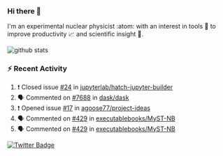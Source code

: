 ### Hi there 👋 

I'm an experimental nuclear physicist :atom: with an interest in tools :wrench: to improve productivity :chart_with_upwards_trend: and scientific insight :telescope:.

![github stats](https://github-readme-stats.vercel.app/api?username=agoose77&show_icons=true&hide_rank=true&hide_title=true&bg_color=30,e76445,904e95&text_color=efe3ec&icon_color=efe3ec)
<!--
**agoose77/agoose77** is a ✨ _special_ ✨ repository because its `README.md` (this file) appears on your GitHub profile.

Here are some ideas to get you started:

- 🔭 I’m currently working on ...
- 🌱 I’m currently learning ...
- 👯 I’m looking to collaborate on ...
- 🤔 I’m looking for help with ...
- 💬 Ask me about ...
- 📫 How to reach me: ...
- 😄 Pronouns: ...
- ⚡ Fun fact: ...
-->

### :zap: Recent Activity
<!--START_SECTION:activity-->
1. ❗️ Closed issue [#24](https://github.com/jupyterlab/hatch-jupyter-builder/issues/24) in [jupyterlab/hatch-jupyter-builder](https://github.com/jupyterlab/hatch-jupyter-builder)
2. 🗣 Commented on [#7688](https://github.com/dask/dask/issues/7688) in [dask/dask](https://github.com/dask/dask)
3. ❗️ Opened issue [#17](https://github.com/agoose77/project-ideas/issues/17) in [agoose77/project-ideas](https://github.com/agoose77/project-ideas)
4. 🗣 Commented on [#429](https://github.com/executablebooks/MyST-NB/issues/429) in [executablebooks/MyST-NB](https://github.com/executablebooks/MyST-NB)
5. 🗣 Commented on [#429](https://github.com/executablebooks/MyST-NB/issues/429) in [executablebooks/MyST-NB](https://github.com/executablebooks/MyST-NB)
<!--END_SECTION:activity-->


[![Twitter Badge](https://img.shields.io/twitter/follow/agoose77?style=flat-square&logo=Twitter&logoColor=white&color=cornflowerblue)](https://twitter.com/agoose77)
